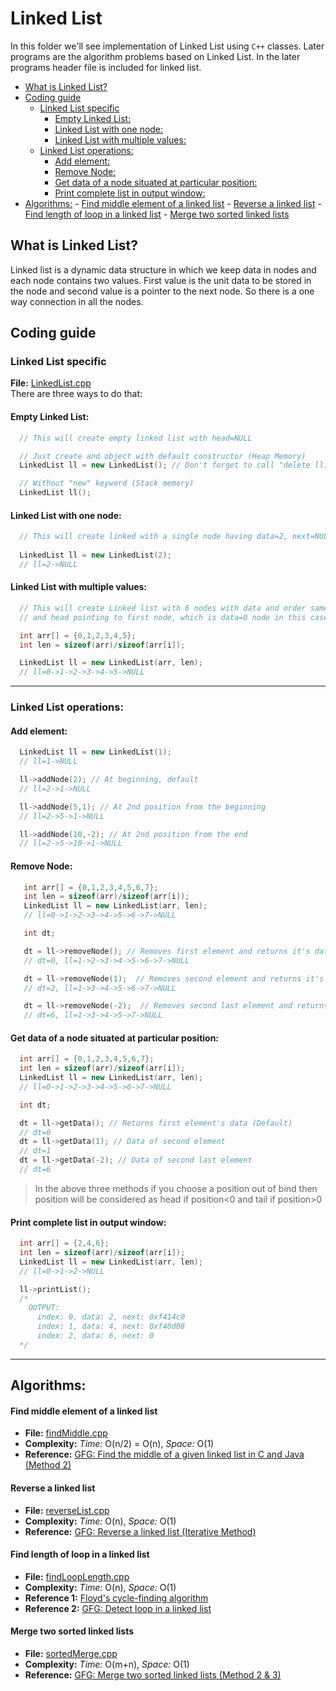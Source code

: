 # Linked List
In this folder we'll see implementation of Linked List using `C++` classes. Later programs are the algorithm problems based on Linked List. In the later programs header file is included for linked list.

<!-- MarkdownTOC autolink="true" -->

- [What is Linked List?](#what-is-linked-list)
- [Coding guide](#coding-guide)
	- [Linked List specific](#linked-list-specific)
		- [Empty Linked List:](#empty-linked-list)
		- [Linked List with one node:](#linked-list-with-one-node)
		- [Linked List with multiple values:](#linked-list-with-multiple-values)
	- [Linked List operations:](#linked-list-operations)
		- [Add element:](#add-element)
		- [Remove Node:](#remove-node)
		- [Get data of a node situated at particular position:](#get-data-of-a-node-situated-at-particular-position)
		- [Print complete list in output window:](#print-complete-list-in-output-window)
- [Algorithms:](#algorithms)
		- [Find middle element of a linked list](#find-middle-element-of-a-linked-list)
		- [Reverse a linked list](#reverse-a-linked-list)
		- [Find length of loop in a linked list](#find-length-of-loop-in-a-linked-list)
		- [Merge two sorted linked lists](#merge-two-sorted-linked-lists)

<!-- /MarkdownTOC -->


## What is Linked List?
Linked list is a dynamic data structure in which we keep data in nodes and each node contains two values. First value is the unit data to be stored in the node and second value is a pointer to the next node. So there is a one way connection in all the nodes.

## Coding guide

### Linked List specific
**File:** [LinkedList.cpp](LinkedList.cpp)  
There are three ways to do that:

#### Empty Linked List:

```cpp
  // This will create empty linked list with head=NULL

  // Just create and object with default constructor (Heap Memory)
  LinkedList ll = new LinkedList(); // Don't forget to call "delete ll;" at the end

  // Without "new" keyword (Stack memory)
  LinkedList ll();
```

#### Linked List with one node:

```cpp
  // This will create linked with a single node having data=2, next=NULL and head pointing this node
  
  LinkedList ll = new LinkedList(2);
  // ll=2->NULL
 ```

#### Linked List with multiple values:

```cpp
  // This will create Linked list with 6 nodes with data and order same as the array provided
  // and head pointing to first node, which is data=0 node in this case

  int arr[] = {0,1,2,3,4,5};
  int len = sizeof(arr)/sizeof(arr[i]);

  LinkedList ll = new LinkedList(arr, len);
  // ll=0->1->2->3->4->5->NULL
 ```

---

### Linked List operations:
#### Add element:

```cpp
  LinkedList ll = new LinkedList(1);
  // ll=1->NULL

  ll->addNode(2); // At beginning, default
  // ll=2->1->NULL

  ll->addNode(5,1); // At 2nd position from the beginning
  // ll=2->5->1->NULL

  ll->addNode(10,-2); // At 2nd position from the end
  // ll=2->5->10->1->NULL
```

#### Remove Node:

```cpp
   int arr[] = {0,1,2,3,4,5,6,7};
   int len = sizeof(arr)/sizeof(arr[i]);
   LinkedList ll = new LinkedList(arr, len);
   // ll=0->1->2->3->4->5->6->7->NULL

   int dt;

   dt = ll->removeNode(); // Removes first element and returns it's data (Default)
   // dt=0, ll=1->2->3->4->5->6->7->NULL

   dt = ll->removeNode(1);  // Removes second element and returns it's data
   // dt=2, ll=1->3->4->5->6->7->NULL

   dt = ll->removeNode(-2);  // Removes second last element and returns it's data
   // dt=6, ll=1->3->4->5->7->NULL
```

#### Get data of a node situated at particular position:

```cpp
  int arr[] = {0,1,2,3,4,5,6,7};
  int len = sizeof(arr)/sizeof(arr[i]);
  LinkedList ll = new LinkedList(arr, len);
  // ll=0->1->2->3->4->5->6->7->NULL

  int dt;

  dt = ll->getData(); // Returns first element's data (Default)
  // dt=0
  dt = ll->getData(1); // Data of second element
  // dt=1
  dt = ll->getData(-2); // Data of second last element
  // dt=6
```

> In the above three methods if you choose a position out of bind then position will be considered as head if position<0 and tail if position>0

#### Print complete list in output window:

```cpp
  int arr[] = {2,4,6};
  int len = sizeof(arr)/sizeof(arr[i]);
  LinkedList ll = new LinkedList(arr, len);
  // ll=0->1->2->NULL

  ll->printList();
  /*
    OUTPUT:
	  index: 0, data: 2, next: 0xf414c0
	  index: 1, data: 4, next: 0xf40d08
	  index: 2, data: 6, next: 0
  */
```

---

## Algorithms:

#### Find middle element of a linked list
* **File:** [findMiddle.cpp](findMiddle.cpp)
* **Complexity:** *Time:* O(n/2) = O(n), *Space:* O(1)
* **Reference:** [GFG: Find the middle of a given linked list in C and Java (Method 2)](https://www.geeksforgeeks.org/write-a-c-function-to-print-the-middle-of-the-linked-list/) 

#### Reverse a linked list
* **File:** [reverseList.cpp](reverseList.cpp)
* **Complexity:** *Time:* O(n), *Space:* O(1)
* **Reference:** [GFG: Reverse a linked list (Iterative Method)](https://www.geeksforgeeks.org/reverse-a-linked-list/) 

#### Find length of loop in a linked list
* **File:** [findLoopLength.cpp](findLoopLength.cpp)
* **Complexity:** *Time:* O(n), *Space:* O(1)
* **Reference 1:** [Floyd's cycle-finding algorithm](https://en.wikipedia.org/wiki/Cycle_detection#Floyd's_Tortoise_and_Hare) 
* **Reference 2:** [GFG: Detect loop in a linked list](https://www.geeksforgeeks.org/detect-loop-in-a-linked-list/)

#### Merge two sorted linked lists
* **File:** [sortedMerge.cpp](sortedMerge.cpp)
* **Complexity:** *Time:* O(m+n), *Space:* O(1)
* **Reference:** [GFG: Merge two sorted linked lists (Method 2 & 3)](https://www.geeksforgeeks.org/merge-two-sorted-linked-lists/) 
